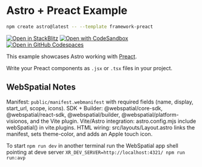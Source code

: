 # Astro + Preact Example

```sh
npm create astro@latest -- --template framework-preact
```

[![Open in StackBlitz](https://developer.stackblitz.com/img/open_in_stackblitz.svg)](https://stackblitz.com/github/withastro/astro/tree/latest/examples/framework-preact)
[![Open with CodeSandbox](https://assets.codesandbox.io/github/button-edit-lime.svg)](https://codesandbox.io/p/sandbox/github/withastro/astro/tree/latest/examples/framework-preact)
[![Open in GitHub Codespaces](https://github.com/codespaces/badge.svg)](https://codespaces.new/withastro/astro?devcontainer_path=.devcontainer/framework-preact/devcontainer.json)

This example showcases Astro working with [Preact](https://preactjs.com).

Write your Preact components as `.jsx` or `.tsx` files in your project.

## WebSpatial Notes

Manifest: `public/manifest.webmanifest` with required fields (name, display, start_url, scope, icons).
SDK + Builder: @webspatial/core-sdk, @webspatial/react-sdk, @webspatial/builder, @webspatial/platform-visionos, and the Vite plugin.
Vite/Astro integration: astro.config.mjs include webSpatial() in vite.plugins.
HTML wiring: src/layouts/Layout.astro links the manifest, sets theme-color, and adds an Apple touch icon.

To start
`npm run dev`
in another terminal run the WebSpatial app shell pointing at deve server
`XR_DEV_SERVER=http://localhost:4321/ npm run run:avp`
